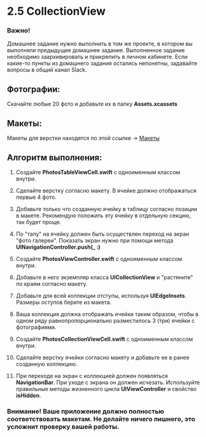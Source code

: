 # 2.5 CollectionView

### Важно! 
Домашнее задание нужно выполнить в том же проекте, в котором вы выполняли предыдущее домашнее задание.
Выполненное задание необходимо заархивировать и прикрепить в личном кабинете. Если какие-то пункты из домашнего задания остались непонятны, задавайте вопросы в общий канал Slack.

## Фотографии:
Скачайте любые 20 фото и добавьте их в папку **Assets.xcassets**

## Макеты:
Макеты для верстки находятся по этой ссылке -> [Макеты](./2.5_Макеты)

## Алгоритм выполнения:

1. Создайте **PhotosTableViewCell.swift** c одноименным классом внутри.

2. Сделайте верстку согласно макету. В ячейке должно отображаться первые 4 фото.

3. Добавьте только что созданную ячейку в таблицу согласно позиции в макете. Рекомендую положить эту ячейку в отдельную секцию, так будет проще.

4. По "тапу" на ячейку должен быть осуществлен переход на экран "фото галереи". Показать экран нужно при помощи метода **UINavigationController.push(_ :)**

5. Создайте **PhotosViewController.swift** c одноименным классом внутри.

6. Добавьте в него экземпляр класса **UICollectionView** и "растяните" по краям согласно макету.

7. Добавьте для всей коллекции отступы, используя **UIEdgeInsets**. Размеры оступов берите из макета.

8. Ваша коллекция должна отображать ячейки таким образом, чтобы в одном ряду равнопропорционально разместилось 3 (три) ячейки с фотографиями.

9. Создайте **PhotosCollectionViewCell.swift** с одноименным классом внутри.

10. Сделайте верстку ячейки согласно макету и добавьте ее в ранее созданную коллекцию.

11. При переходе на экран с коллекцией должен появляться **NavigationBar**. При уходе с экрана он должен исчезать. Используйте правильные методы жизненного цикла **UIViewController** и свойство **isHidden**.

### Внимание! Ваше приложение должно полностью соответствовать макетам. Не делайте ничего лишнего, это усложнит проверку вашей работы.

